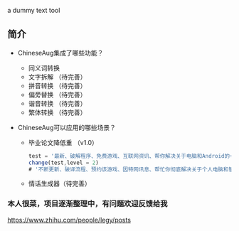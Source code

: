 a dummy text tool 

## 简介

* ChineseAug集成了哪些功能？
    *  同义词转换
    *  文字拆解   （待完善）
    *  拼音转换   （待完善）
    *  偏旁替换   （待完善）
    *  谐音转换   （待完善）
    *  繁体转换   （待完善）

* ChineseAug可以应用的哪些场景？
    *  毕业论文降低重 （v1.0）
        ```javascript
        test = '最新、破解程序、免费游戏、互联网资讯、帮你解决关于电脑和Android的一切问题 ！'
        change(test,level = 2)
        # '不断更新、破译流程、预约该游戏、因特网讯息、帮忙你彻底解决关于个人电脑和智能手机的一切原因 ！'
        
        ```
    *  情话生成器（待完善）

### 本人很菜，项目逐渐整理中，有问题欢迎反馈给我
https://www.zhihu.com/people/legy/posts

```
